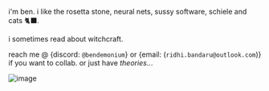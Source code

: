 i'm ben. i like the rosetta stone, neural nets, sussy software, schiele and cats 🐈‍⬛.

i sometimes read about witchcraft.

reach me @ {discord: `@bendemonium`} or {email: (`ridhi.bandaru@outlook.com`)} if you want to collab. or just have _theories_...



![image](https://github.com/user-attachments/assets/756ca328-906d-4cea-95d4-9b09f5ae5c94)


<!---
ridhibandaru/ridhibandaru is a ✨ special ✨ repository because its `README.md` (this file) appears on your GitHub profile.
You can click the Preview link to take a look at your changes.
--->
